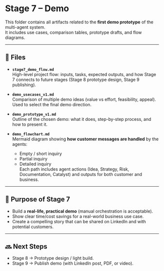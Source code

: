 # Stage 7 – Demo

This folder contains all artifacts related to the **first demo prototype** of the multi-agent system.  
It includes use cases, comparison tables, prototype drafts, and flow diagrams.

---

## 📂 Files

- **`stage7_demo_flow.md`**  
  High-level project flow: inputs, tasks, expected outputs, and how Stage 7 connects to future stages (Stage 8 prototype design, Stage 9 publishing).  

- **`demo_usecases_v1.md`**  
  Comparison of multiple demo ideas (value vs effort, feasibility, appeal).  
  Used to select the final demo direction.  

- **`demo_prototype_v1.md`**  
  Outline of the chosen demo: what it does, step-by-step process, and how to present it.  

- **`demo_flowchart.md`**  
  Mermaid diagram showing **how customer messages are handled** by the agents:  
  - Empty / short inquiry  
  - Partial inquiry  
  - Detailed inquiry  
  Each path includes agent actions (Idea, Strategy, Risk, Documentation, Catalyst) and outputs for both customer and business.  

---

## 🧩 Purpose of Stage 7
- Build a **real-life, practical demo** (manual orchestration is acceptable).  
- Show clear time/cost savings for a real-world business use case.  
- Create a compelling story that can be shared on LinkedIn and with potential customers.  

---

## 🔜 Next Steps
- Stage 8 → Prototype design / light build.  
- Stage 9 → Publish demo (with LinkedIn post, PDF, or video).  
